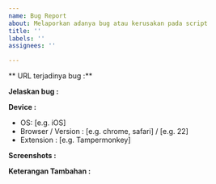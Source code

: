 ```yaml
---
name: Bug Report
about: Melaporkan adanya bug atau kerusakan pada script
title: ''
labels: ''
assignees: ''

---
```


<!-- Sebelum membuat issue silahkan lihat Readme terlebih dahulu 
https://github.com/reforget-id/AutoAllPage/blob/main/README.md 
untuk mengetahui bug yang sudah diketahui -->

** URL terjadinya bug :**

**Jelaskan bug :**
<!-- Tuliskan sejelas-jelasnya bug yang terjadi -->

**Device :**
 - OS: [e.g. iOS]
 - Browser / Version : [e.g. chrome, safari] / [e.g. 22]
 - Extension : [e.g. Tampermonkey]

**Screenshots :**
<!-- Jika diperlukan -->

**Keterangan Tambahan :**
<!-- Opsional -->
